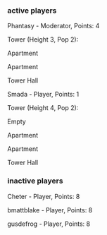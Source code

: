 ### active players

Phantasy - Moderator, Points: 4

Tower (Height 3, Pop 2):

Apartment

Apartment

Tower Hall

Smada - Player, Points: 1

Tower (Height 4, Pop 2):

Empty

Apartment

Apartment

Tower Hall

### inactive players

Cheter - Player, Points: 8

bmattblake - Player, Points: 8

gusdefrog - Player, Points: 8

